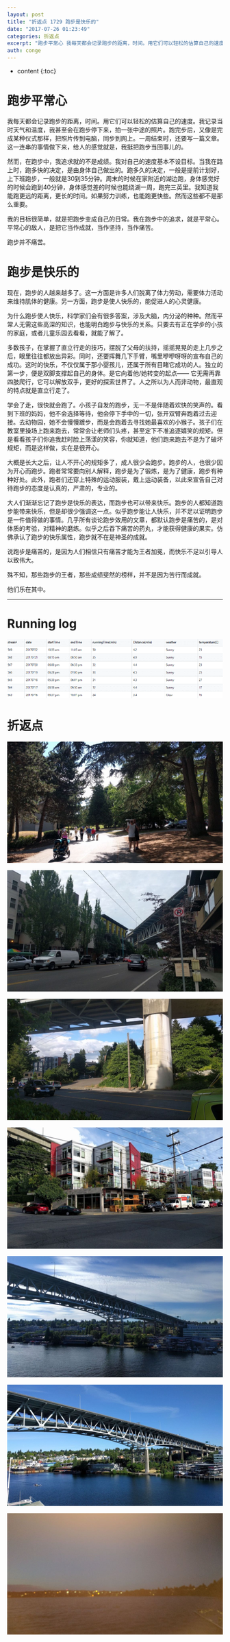 ```yaml
---
layout: post
title: "折返点 1729 跑步是快乐的"
date: "2017-07-26 01:23:49"
categories: 折返点
excerpt: "跑步平常心 我每天都会记录跑步的距离，时间。用它们可以轻松的估算自己的速度。我记录当时天气和温度，我甚至会在跑步停下来，拍一张中途的照片。跑完步..."
auth: conge
---
```

* content
{:toc}


# 跑步平常心
我每天都会记录跑步的距离，时间。用它们可以轻松的估算自己的速度。我记录当时天气和温度，我甚至会在跑步停下来，拍一张中途的照片。跑完步后，又像是完成某种仪式那样，把照片传到电脑，同步到网上。一周结束时，还要写一篇文章。这一连串的事情做下来，给人的感觉就是，我挺把跑步当回事儿的。

然而，在跑步中，我追求就的不是成绩。我对自己的速度基本不设目标。当我在路上时，跑多快的决定，是由身体自己做出的。跑多久的决定，一般是提前计划好，上下班跑步，一般就是30到35分钟。周末的时候在家附近的湖边跑，身体感觉好的时候会跑到40分钟，身体感觉差的时候也能绕湖一周，跑完三英里。我知道我能跑更远的距离，更长的时间。如果努力训练，也能跑更快些。然而这些都不是那么重要。

我的目标很简单，就是把跑步变成自己的日常。我在跑步中的追求，就是平常心。平常心的敌人，是把它当作成就，当作坚持，当作痛苦。

跑步并不痛苦。

# 跑步是快乐的

现在，跑步的人越来越多了。这一方面是许多人们脱离了体力劳动，需要体力活动来维持肌体的健康。另一方面，跑步是使人快乐的，能促进人的心灵健康。

为什么跑步使人快乐，科学家们会有很多答案，涉及大脑，内分泌的种种。然而平常人无需这些高深的知识，也能明白跑步与快乐的关系。只要去有正在学步的小孩的家庭，或者儿童乐园去看看，就能了解了。

多数孩子，在掌握了直立行走的技巧，摆脱了父母的扶持，摇摇晃晃的走上几步之后，眼里往往都放出异彩。同时，还要挥舞几下手臂，嘴里咿咿呀呀的宣布自己的成功。这时的快乐，不仅仅属于那小婴孩儿，还属于所有目睹它成功的人。独立的第一步，便是双脚支撑起自己的身体。是它向着他/她转变的起点—— 它无需再靠四肢爬行，它可以解放双手，更好的探索世界了。人之所以为人而非动物，最直观的特点就是直立行走了。

学会了走，很快就会跑了。小孩子自发的跑步，无一不是伴随着欢快的笑声的。看到下班的妈妈，他不会选择等待，他会停下手中的一切，张开双臂奔跑着过去迎接。去动物园，她不会慢慢踱步，而是会跑着去寻找她最喜欢的小猴子。孩子们在教室里操场上跑来跑去，常常会让老师们头疼，甚至定下不准追逐嬉笑的规矩。但是看看孩子们你追我赶时脸上荡漾的笑容，你就知道，他们跑来跑去不是为了破坏规矩，而是这样做，实在是很开心。

大概是长大之后，让人不开心的规矩多了，成人很少会跑步。跑步的人，也很少因为开心而跑步。跑者常常要向别人解释，跑步是为了锻炼，是为了健康，跑步有种种好处。此外，跑者们还穿上特殊的运动服装，戴上运动装备，以此来宣告自己对待跑步的态度是认真的，严肃的，专业的。

大人们渐渐忘记了跑步是快乐的表达，而跑步也可以带来快乐。跑步的人都知道跑步能带来快乐，但是却很少强调这一点。似乎跑步能让人快乐，并不足以证明跑步是一件值得做的事情。几乎所有谈论跑步效用的文章，都默认跑步是痛苦的，是对体质的考验，对精神的磨练。似乎之后吞下痛苦的药丸，才能获得健康的果实。仿佛承认了跑步的快乐属性，跑步就不在是神圣的成就。

说跑步是痛苦的，是因为人们相信只有痛苦才能为王者加冕，而快乐不足以引导人以致伟大。

殊不知，那些跑步的王者，那些成绩斐然的榜样，并不是因为苦行而成就。

他们乐在其中。

-------------

# Running log

![Running log week 29, 2017](/assets/images/折返点/118382-20af148aed70363f.png)

# 折返点

![20170722.jpg](/assets/images/折返点/118382-94e5cb1a625cc459.jpg)

![20170721.jpg](/assets/images/折返点/118382-3bbf8419cfe38291.jpg)

![20170720.jpg](/assets/images/折返点/118382-532d9681b1e64632.jpg)

![20170719.jpg](/assets/images/折返点/118382-6a37bdafc4ca9d3f.jpg)

![20170718.jpg](/assets/images/折返点/118382-ea0d96dd5a733544.jpg)

![20170717.jpg](/assets/images/折返点/118382-e41200bdbe08b46f.jpg)

![20170716.jpg](/assets/images/折返点/118382-582f9d2abaf02408.jpg)
